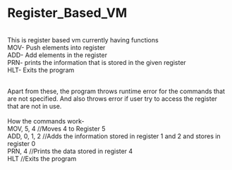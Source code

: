 # Register_Based_VM
<br>This is register based vm currently having functions 
<br>
MOV- Push elements into register
<br>
ADD- Add elements in the register
<br>
PRN- prints the information that is stored in the given register
<br>
HLT- Exits the program

<br>
Apart from these, the program throws runtime error for the commands that are not specified. And also throws error if user try to access the register that are not in use.
<br> 
<br>
How the commands work-
<br>
MOV, 5, 4 //Moves 4 to Register 5
<br>
ADD, 0, 1, 2 //Adds the information stored in register 1 and 2 and stores in register 0
<br>
PRN, 4 //Prints the data stored in register 4
<br>
HLT //Exits the program